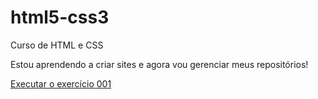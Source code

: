 # html5-css3
 Curso de HTML e CSS

 Estou aprendendo a criar sites e agora vou gerenciar meus repositórios!

 <a href="https://rdg14.github.io/html5-css3/Exercícios/ex001/">Executar o exercício 001</a>
